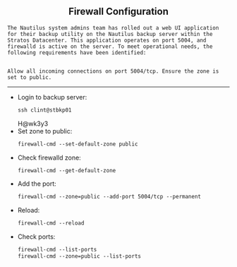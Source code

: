## <center> Firewall Configuration

```
The Nautilus system admins team has rolled out a web UI application for their backup utility on the Nautilus backup server within the Stratos Datacenter. This application operates on port 5004, and firewalld is active on the server. To meet operational needs, the following requirements have been identified:


Allow all incoming connections on port 5004/tcp. Ensure the zone is set to public.
```

---

- Login to backup server:
    ```apache
    ssh clint@stbkp01
    ```
    H@wk3y3
- Set zone to public:
    ```apache
    firewall-cmd --set-default-zone public
    ```
- Check firewalld zone:
    ```apache
    firewall-cmd --get-default-zone
    ```
- Add the port:
    ```apache
    firewall-cmd --zone=public --add-port 5004/tcp --permanent
    ```
- Reload:
    ```apache
    firewall-cmd --reload
    ```
- Check ports:
    ```apache
    firewall-cmd --list-ports
    firewall-cmd --zone=public --list-ports
    ```